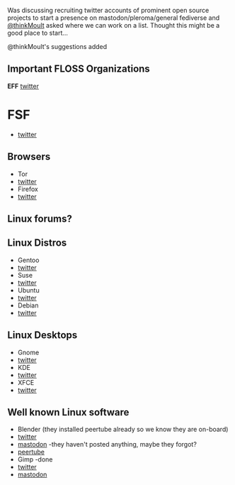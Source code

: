 Was discussing recruiting twitter accounts of prominent open source projects to start a presence on mastodon/pleroma/general fediverse and [@thinkMoult](https://mastodon.social/@thinkMoult/100264994794994146) asked where we can work on a list. Thought this might be a good place to start...

@thinkMoult's suggestions added 

## Important FLOSS Organizations 
**EFF**
[twitter](https://twitter.com/eff)
# FSF
 * [twitter](https://twitter.com/fsf)

## Browsers
* Tor
* [twitter](https://twitter.com/torproject)
* Firefox
* [twitter]()

## Linux forums?

## Linux Distros
* Gentoo
* [twitter](https://twitter.com/gentoo)
* Suse
* [twitter](https://twitter.com/SUSE)
* Ubuntu
* [twitter](https://twitter.com/ubuntu)
* Debian
* [twitter](https://twitter.com/debian)

## Linux Desktops
* Gnome
* [twitter](https://twitter.com/gnome)
* KDE
* [twitter](https://twitter.com/kdecommunity)
* XFCE
* [twitter](https://twitter.com/xfceofficial)

## Well known Linux software
* Blender (they installed peertube already so we know they are on-board)
* [twitter](https://twitter.com/blender_org)
* [mastodon](https://mastodon.social/@Blender) -they haven't posted anything, maybe they forgot?
* [peertube](https://video.blender.org/)
* Gimp -done
* [twitter](https://twitter.com/GIMP_Official)
* [mastodon](https://mastodon.at/@GIMP)